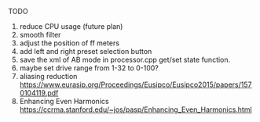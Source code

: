 TODO
1. reduce CPU usage (future plan)
2. smooth filter
3. adjust the position of ff meters
4. add left and right preset selection button
5. save the xml of AB mode in processor.cpp get/set state function.
6. maybe set drive range from 1-32 to 0-100?
7. aliasing reduction https://www.eurasip.org/Proceedings/Eusipco/Eusipco2015/papers/1570104119.pdf
8. Enhancing Even Harmonics
https://ccrma.stanford.edu/~jos/pasp/Enhancing_Even_Harmonics.html
